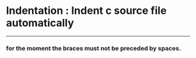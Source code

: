 # Indentation : Indent c source file automatically

---

### for the moment the braces must not be preceded by spaces.
